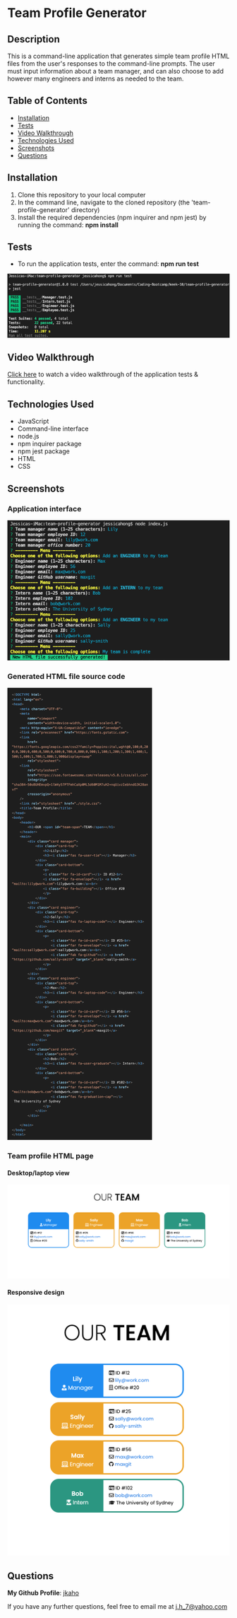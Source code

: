 # Team Profile Generator 

## Description

This is a command-line application that generates simple team profile HTML files from the user's responses to the command-line prompts.
The user must input information about a team manager, and can also choose to add however many engineers and interns as needed to the team.

## Table of Contents

- [Installation](#Installation)
- [Tests](#Tests)
- [Video Walkthrough](#Video-Walkthrough)
- [Technologies Used](#Technologies-Used)
- [Screenshots](#Screenshots)
- [Questions](#Questions)

## Installation 

1. Clone this repository to your local computer 
2. In the command line, navigate to the cloned repository (the 'team-profile-generator' directory)
3. Install the required dependencies (npm inquirer and npm jest) by running the command: **npm install**

## Tests

- To run the application tests, enter the command: **npm run test**

![Team Profile Generator application tests](images/tests.png)

## Video Walkthrough

[Click here](https://drive.google.com/file/d/1EgfNIgPM4sPaRfBSZoKfzu68dSq631Oc/view) to watch a video walkthrough of the application tests & functionality.

## Technologies Used 
- JavaScript
- Command-line interface
- node.js
- npm inquirer package
- npm jest package 
- HTML
- CSS 

## Screenshots 

### Application interface
![Team Profile Generator application interface](images/application.png)

### Generated HTML file source code
![Generated HTML file](images/code.png)

### Team profile HTML page

#### Desktop/laptop view 
![Generated HTML file as viewed in browser](images/browser.png)

#### Responsive design
![Generated HTML file responsive design](images/browser-responsive.png)

## Questions

**My Github Profile**: [jkaho](https://github.com/jkaho)

If you have any further questions, feel free to email me at [j.h_7@yahoo.com](mailto:j.h_7@yahoo.com)

